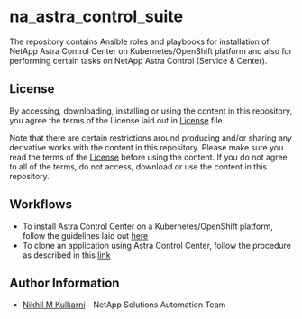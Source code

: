 na_astra_control_suite
=========

The repository contains Ansible roles and playbooks for installation of NetApp Astra Control Center on Kubernetes/OpenShift platform and also for performing certain tasks on NetApp Astra Control (Service & Center).

License
------

By accessing, downloading, installing or using the content in this repository, you agree the terms of the License laid out in [License](license.txt) file.

Note that there are certain restrictions around producing and/or sharing any derivative works with the content in this repository. Please make sure you read the terms of the [License](license.txt) before using the content. If you do not agree to all of the terms, do not access, download or use the content in this repository.

Workflows
--------

- To install Astra Control Center on a Kubernetes/OpenShift platform, follow the guidelines laid out [here](install_acc_readme.md)
- To clone an application using Astra Control Center, follow the procedure as described in this [link](clone_app_readme.md)

Author Information
------------------

- [Nikhil M Kulkarni](mailto:nikhil.kulkarni@netapp.com) - NetApp Solutions Automation Team


